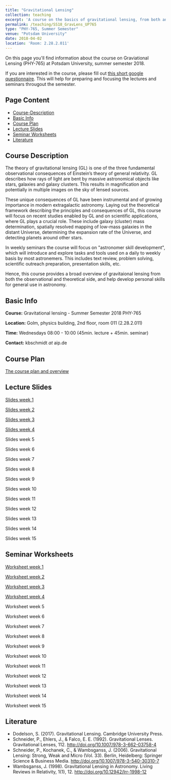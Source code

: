 ```yaml
---
title: "Gravitational Lensing"
collection: teaching
excerpt: 'A course on the basics of gravitational lensing, from both an observational and theoretical point of view, developing research skills along the way.'
permalink: /teaching/SS18_GravLens_UP765
type: "PHY-765, Summer Semester"
venue: "Potsdam University"
date: 2018-04-02
location: 'Room: 2.28.2.011'
---
```


On this page you'll find information about the course on Graviational Lensing (PHY-765) at Potsdam University, summer semester 2018.

If you are interested in the course, please fill out [this short google questionnaire](https://goo.gl/forms/nNQCJeGbFcG7SYem1). This will help for preparing and focusing the lectures and seminars througout the semester.

## Page Content

- [Course-Description](#course-description)
- [Basic Info](#basic-info)
- [Course Plan](#course-plan)
- [Lecture Slides](#lecture-slides)
- [Seminar Worksheets](#seminar-worksheets)
- [Literature](#literature)

## Course Description

The theory of gravitational lensing (GL) is one of the three fundamental observational consequences of Einstein’s theory of general relativity. GL describes how rays of light are bent by massive astronomical objects like stars, galaxies and galaxy clusters. This results in magnification and potentially in multiple images on the sky of lensed sources. 

These unique consequences of GL have been instrumental and of growing importance in modern extragalactic astronomy. Laying out the theoretical framework describing the principles and consequences of GL, this course will focus on recent studies enabled by GL and on scientific applications, where GL plays a crucial role. These include galaxy (cluster) mass determination, spatially resolved mapping of low-mass galaxies in the distant Universe, determining the expansion rate of the Universe, and detecting planets around other stars. 

In weekly seminars the course will focus on "astronomer skill development", which will introduce and explore tasks and tools used on a daily to weekly basis by most astronemers. This includes text review, problem solving, scientific outreach preparation, presentation skills, etc.

Hence, this course provides a broad overview of gravitaional lensing from both the observational and theoretical side, and help develop personal skills for general use in astronomy.

## Basic Info

__Course:__ Gravitational lensing - Summer Semester 2018 PHY-765

__Location:__ Golm, physics building, 2nd floor, room 011 (2.28.2.011)

__Time:__ Wednesdays 08:00 - 10:00 (45min. lecture + 45min. seminar)

__Contact:__ kbschmidt *at* aip.de

## Course Plan

[The course plan and overview](http://kasperschmidt.github.io/files/SS18_GL/SS18_GL_courseplan.pdf)

## Lecture Slides

[Slides week 1](https://kasperschmidt.github.io/files/SS18_GL/SS18_GravLens_slides_week1.pdf)

[Slides week 2](https://kasperschmidt.github.io/files/SS18_GL/SS18_GravLens_slides_week2.pdf)

[Slides week 3](https://kasperschmidt.github.io/files/SS18_GL/SS18_GravLens_slides_week3.pdf)

[Slides week 4](https://kasperschmidt.github.io/files/SS18_GL/SS18_GravLens_slides_week4.pdf)

Slides week 5

Slides week 6

Slides week 7

Slides week 8

Slides week 9

Slides week 10

Slides week 11

Slides week 12

Slides week 13

Slides week 14

Slides week 15

## Seminar Worksheets

[Worksheet week 1](https://kasperschmidt.github.io/files/SS18_GL/SS18_GravLens_worksheet_week1.pdf)

[Worksheet week 2](https://kasperschmidt.github.io/files/SS18_GL/SS18_GravLens_worksheet_week2.pdf)

[Worksheet week 3](https://kasperschmidt.github.io/files/SS18_GL/SS18_GravLens_worksheet_week3.pdf)

[Worksheet week 4](https://kasperschmidt.github.io/files/SS18_GL/SS18_GravLens_worksheet_week4.pdf)

Worksheet week 5

Worksheet week 6

Worksheet week 7

Worksheet week 8

Worksheet week 9

Worksheet week 10

Worksheet week 11

Worksheet week 12

Worksheet week 13

Worksheet week 14

Worksheet week 15

## Literature

* Dodelson, S. (2017). Gravitational Lensing. Cambridge University Press.
* Schneider, P., Ehlers, J., & Falco, E. E. (1992). Gravitational Lenses. Gravitational Lenses, 112. <http://doi.org/10.1007/978-3-662-03758-4>
* Schneider, P., Kochanek, C., & Wambsganss, J. (2006). Gravitational Lensing: Strong, Weak and Micro (Vol. 33). Berlin, Heidelberg: Springer Science & Business Media. <http://doi.org/10.1007/978-3-540-30310-7>
* Wambsganss, J. (1998). Gravitational Lensing in Astronomy. Living Reviews in Relativity, 1(1), 12. <http://doi.org/10.12942/lrr-1998-12>